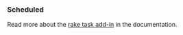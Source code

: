 


### Scheduled
Read more about the [rake task add-in](http://help.cloud66.com/stack-add-ins/rake-task) in the documentation.

